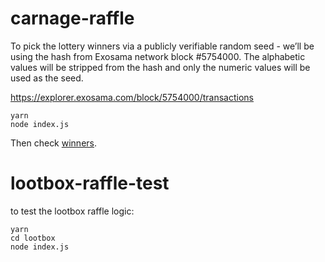 # carnage-raffle

To pick the lottery winners via a publicly verifiable random seed - we’ll be using the hash from Exosama network block #5754000. The alphabetic values will be stripped from the hash and only the numeric values will be used as the seed.

https://explorer.exosama.com/block/5754000/transactions

```
yarn
node index.js
```

Then check [winners](./winners.json).

# lootbox-raffle-test

to test the lootbox raffle logic:

```
yarn
cd lootbox
node index.js

```
